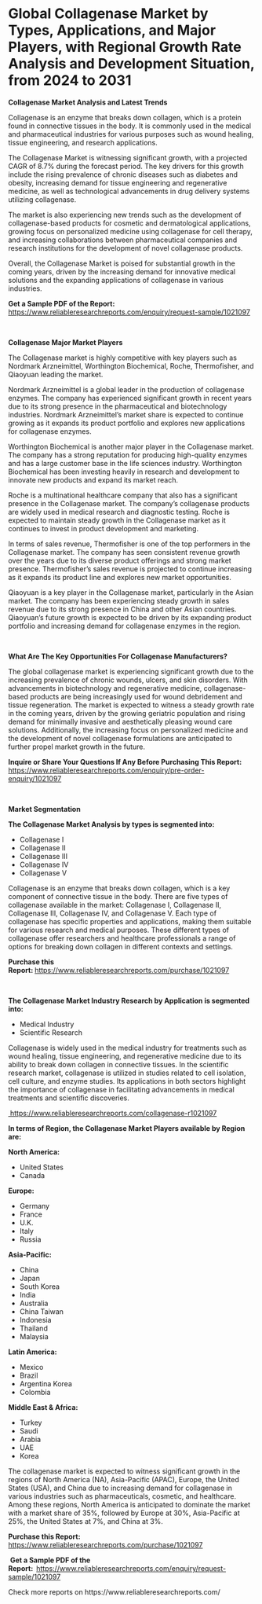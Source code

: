 <p><h1>Global Collagenase Market by Types, Applications, and Major Players, with Regional Growth Rate Analysis and Development Situation, from 2024 to 2031</h1></p><p><strong>Collagenase Market Analysis and Latest Trends</strong></p>
<p><p>Collagenase is an enzyme that breaks down collagen, which is a protein found in connective tissues in the body. It is commonly used in the medical and pharmaceutical industries for various purposes such as wound healing, tissue engineering, and research applications.</p><p>The Collagenase Market is witnessing significant growth, with a projected CAGR of 8.7% during the forecast period. The key drivers for this growth include the rising prevalence of chronic diseases such as diabetes and obesity, increasing demand for tissue engineering and regenerative medicine, as well as technological advancements in drug delivery systems utilizing collagenase.</p><p>The market is also experiencing new trends such as the development of collagenase-based products for cosmetic and dermatological applications, growing focus on personalized medicine using collagenase for cell therapy, and increasing collaborations between pharmaceutical companies and research institutions for the development of novel collagenase products.</p><p>Overall, the Collagenase Market is poised for substantial growth in the coming years, driven by the increasing demand for innovative medical solutions and the expanding applications of collagenase in various industries.</p></p>
<p><strong>Get a Sample PDF of the Report:&nbsp;</strong> <a href="https://www.reliableresearchreports.com/enquiry/request-sample/1021097">https://www.reliableresearchreports.com/enquiry/request-sample/1021097</a></p>
<p>&nbsp;</p>
<p><strong>Collagenase Major Market Players</strong></p>
<p><p>The Collagenase market is highly competitive with key players such as Nordmark Arzneimittel, Worthington Biochemical, Roche, Thermofisher, and Qiaoyuan leading the market. </p><p>Nordmark Arzneimittel is a global leader in the production of collagenase enzymes. The company has experienced significant growth in recent years due to its strong presence in the pharmaceutical and biotechnology industries. Nordmark Arzneimittel’s market share is expected to continue growing as it expands its product portfolio and explores new applications for collagenase enzymes.</p><p>Worthington Biochemical is another major player in the Collagenase market. The company has a strong reputation for producing high-quality enzymes and has a large customer base in the life sciences industry. Worthington Biochemical has been investing heavily in research and development to innovate new products and expand its market reach.</p><p>Roche is a multinational healthcare company that also has a significant presence in the Collagenase market. The company’s collagenase products are widely used in medical research and diagnostic testing. Roche is expected to maintain steady growth in the Collagenase market as it continues to invest in product development and marketing.</p><p>In terms of sales revenue, Thermofisher is one of the top performers in the Collagenase market. The company has seen consistent revenue growth over the years due to its diverse product offerings and strong market presence. Thermofisher’s sales revenue is projected to continue increasing as it expands its product line and explores new market opportunities.</p><p>Qiaoyuan is a key player in the Collagenase market, particularly in the Asian market. The company has been experiencing steady growth in sales revenue due to its strong presence in China and other Asian countries. Qiaoyuan’s future growth is expected to be driven by its expanding product portfolio and increasing demand for collagenase enzymes in the region.</p></p>
<p>&nbsp;</p>
<p><strong>What Are The Key Opportunities For Collagenase Manufacturers?</strong></p>
<p><p>The global collagenase market is experiencing significant growth due to the increasing prevalence of chronic wounds, ulcers, and skin disorders. With advancements in biotechnology and regenerative medicine, collagenase-based products are being increasingly used for wound debridement and tissue regeneration. The market is expected to witness a steady growth rate in the coming years, driven by the growing geriatric population and rising demand for minimally invasive and aesthetically pleasing wound care solutions. Additionally, the increasing focus on personalized medicine and the development of novel collagenase formulations are anticipated to further propel market growth in the future.</p></p>
<p><strong>Inquire or Share Your Questions If Any Before Purchasing This Report:</strong> <a href="https://www.reliableresearchreports.com/enquiry/pre-order-enquiry/1021097">https://www.reliableresearchreports.com/enquiry/pre-order-enquiry/1021097</a></p>
<p>&nbsp;</p>
<p><strong>Market Segmentation</strong></p>
<p><strong>The Collagenase Market Analysis by types is segmented into:</strong></p>
<p><ul><li>Collagenase Ⅰ</li><li>Collagenase Ⅱ</li><li>Collagenase Ⅲ</li><li>Collagenase Ⅳ</li><li>Collagenase Ⅴ</li></ul></p>
<p><p>Collagenase is an enzyme that breaks down collagen, which is a key component of connective tissue in the body. There are five types of collagenase available in the market: Collagenase Ⅰ, Collagenase Ⅱ, Collagenase Ⅲ, Collagenase Ⅳ, and Collagenase Ⅴ. Each type of collagenase has specific properties and applications, making them suitable for various research and medical purposes. These different types of collagenase offer researchers and healthcare professionals a range of options for breaking down collagen in different contexts and settings.</p></p>
<p><strong>Purchase this Report:&nbsp;</strong><a href="https://www.reliableresearchreports.com/purchase/1021097">https://www.reliableresearchreports.com/purchase/1021097</a></p>
<p>&nbsp;</p>
<p><strong>The Collagenase Market Industry Research by Application is segmented into:</strong></p>
<p><ul><li>Medical Industry</li><li>Scientific Research</li></ul></p>
<p><p>Collagenase is widely used in the medical industry for treatments such as wound healing, tissue engineering, and regenerative medicine due to its ability to break down collagen in connective tissues. In the scientific research market, collagenase is utilized in studies related to cell isolation, cell culture, and enzyme studies. Its applications in both sectors highlight the importance of collagenase in facilitating advancements in medical treatments and scientific discoveries.</p></p>
<p><a href="https://www.reliableresearchreports.com/collagenase-r1021097">&nbsp;https://www.reliableresearchreports.com/collagenase-r1021097</a></p>
<p><strong>In terms of Region, the Collagenase Market Players available by Region are:</strong></p>
<p>
    <p> <strong> North America: </strong>
        <ul>
            <li>United States</li>
            <li>Canada</li>
        </ul>
        </p> 
    <p> <strong> Europe: </strong>
        <ul>
            <li>Germany</li>
            <li>France</li>
            <li>U.K.</li>
            <li>Italy</li>
            <li>Russia</li>
        </ul>
        </p> 
    <p> <strong> Asia-Pacific: </strong>
        <ul>
            <li>China</li>
            <li>Japan</li>
            <li>South Korea</li>
            <li>India</li>
            <li>Australia</li>
            <li>China Taiwan</li>
            <li>Indonesia</li>
            <li>Thailand</li>
            <li>Malaysia</li>
        </ul>
        </p> 
    <p> <strong> Latin America: </strong>
        <ul>
            <li>Mexico</li>
            <li>Brazil</li>
            <li>Argentina Korea</li>
            <li>Colombia</li>
        </ul>
        </p> 
    <p> <strong> Middle East & Africa: </strong>
        <ul>
            <li>Turkey</li>
            <li>Saudi</li>
            <li>Arabia</li>
            <li>UAE</li>
            <li>Korea</li>
        </ul>
    </p>
    </p>
<p><p>The collagenase market is expected to witness significant growth in the regions of North America (NA), Asia-Pacific (APAC), Europe, the United States (USA), and China due to increasing demand for collagenase in various industries such as pharmaceuticals, cosmetic, and healthcare. Among these regions, North America is anticipated to dominate the market with a market share of 35%, followed by Europe at 30%, Asia-Pacific at 25%, the United States at 7%, and China at 3%.</p></p>
<p><strong>Purchase this Report: </strong><a href="https://www.reliableresearchreports.com/purchase/1021097">https://www.reliableresearchreports.com/purchase/1021097</a></p>
<p>&nbsp;<strong>Get a Sample PDF of the Report:&nbsp;&nbsp;</strong><a href="https://www.reliableresearchreports.com/enquiry/request-sample/1021097">https://www.reliableresearchreports.com/enquiry/request-sample/1021097</a></p>
<p><strong></strong></p>
<p>Check more reports on https://www.reliableresearchreports.com/</p>
